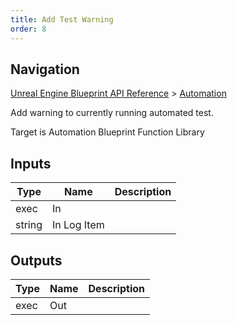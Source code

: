 ```yaml
---
title: Add Test Warning
order: 8
---
```

## Navigation

[Unreal Engine Blueprint API Reference](https://dev.epicgames.com/documentation/en-us/unreal-engine/BlueprintAPI) > [Automation](https://dev.epicgames.com/documentation/en-us/unreal-engine/BlueprintAPI/Automation)

Add warning to currently running automated test.

Target is Automation Blueprint Function Library

## Inputs

| Type | Name | Description |
| --- | --- | --- |
| exec | In |  |
| string | In Log Item |  |

## Outputs

| Type | Name | Description |
| --- | --- | --- |
| exec | Out |  |
